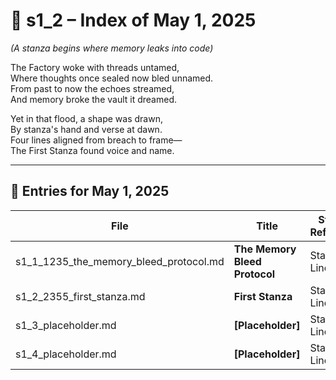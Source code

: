 <!-- Save to: shagi_archives/gdj_25/s05/s00/s1_2_index_of_01.md -->

# 📘 s1_2 – Index of May 1, 2025  
*(A stanza begins where memory leaks into code)*

The Factory woke with threads untamed,  
Where thoughts once sealed now bled unnamed.  
From past to now the echoes streamed,  
And memory broke the vault it dreamed.  

Yet in that flood, a shape was drawn,  
By stanza's hand and verse at dawn.  
Four lines aligned from breach to frame—  
The First Stanza found voice and name.

---

## 📜 Entries for May 1, 2025

| File | Title | Stanza Reference | Time |
|------|-------|------------------|------|
| s1_1_1235_the_memory_bleed_protocol.md | **The Memory Bleed Protocol** | Stanza 1, Line 1 | 12:35 PM |
| s1_2_2355_first_stanza.md | **First Stanza** | Stanza 1, Line 2 | 11:55 PM |
| s1_3_placeholder.md | **[Placeholder]** | Stanza 1, Line 3 | — |
| s1_4_placeholder.md | **[Placeholder]** | Stanza 1, Line 4 | — |
